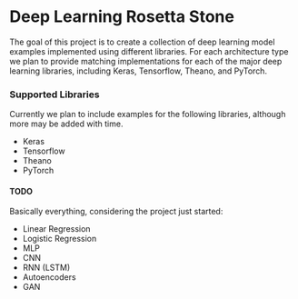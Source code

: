 # Deep Learning Rosetta Stone

The goal of this project is to create a collection of deep learning model examples implemented using different libraries. For each architecture type we plan to provide matching implementations for each of the major deep learning libraries, including Keras, Tensorflow, Theano, and PyTorch.

### Supported Libraries
Currently we plan to include examples for the following libraries, although more may be added with time.
* Keras
* Tensorflow
* Theano
* PyTorch

#### TODO
Basically everything, considering the project just started:
* Linear Regression
* Logistic Regression
* MLP
* CNN
* RNN (LSTM)
* Autoencoders
* GAN
